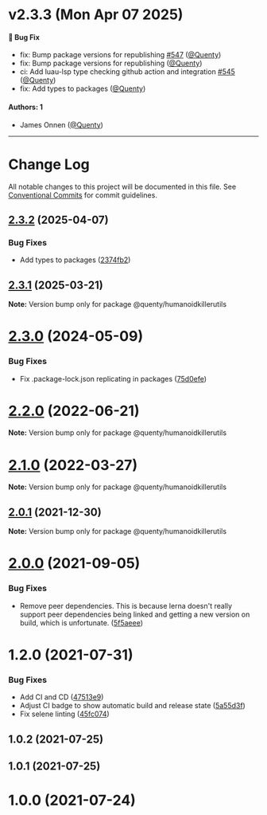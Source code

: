 # v2.3.3 (Mon Apr 07 2025)

#### 🐛 Bug Fix

- fix: Bump package versions for republishing [#547](https://github.com/Quenty/NevermoreEngine/pull/547) ([@Quenty](https://github.com/Quenty))
- fix: Bump package versions for republishing ([@Quenty](https://github.com/Quenty))
- ci: Add luau-lsp type checking github action and integration [#545](https://github.com/Quenty/NevermoreEngine/pull/545) ([@Quenty](https://github.com/Quenty))
- fix: Add types to packages ([@Quenty](https://github.com/Quenty))

#### Authors: 1

- James Onnen ([@Quenty](https://github.com/Quenty))

---

# Change Log

All notable changes to this project will be documented in this file.
See [Conventional Commits](https://conventionalcommits.org) for commit guidelines.

## [2.3.2](https://github.com/Quenty/NevermoreEngine/compare/@quenty/humanoidkillerutils@2.3.1...@quenty/humanoidkillerutils@2.3.2) (2025-04-07)


### Bug Fixes

* Add types to packages ([2374fb2](https://github.com/Quenty/NevermoreEngine/commit/2374fb2b043cfbe0e9b507b3316eec46a4e353a0))





## [2.3.1](https://github.com/Quenty/NevermoreEngine/compare/@quenty/humanoidkillerutils@2.3.0...@quenty/humanoidkillerutils@2.3.1) (2025-03-21)

**Note:** Version bump only for package @quenty/humanoidkillerutils





# [2.3.0](https://github.com/Quenty/NevermoreEngine/compare/@quenty/humanoidkillerutils@2.2.0...@quenty/humanoidkillerutils@2.3.0) (2024-05-09)


### Bug Fixes

* Fix .package-lock.json replicating in packages ([75d0efe](https://github.com/Quenty/NevermoreEngine/commit/75d0efeef239f221d93352af71a5b3e930ec23c5))





# [2.2.0](https://github.com/Quenty/NevermoreEngine/compare/@quenty/humanoidkillerutils@2.1.0...@quenty/humanoidkillerutils@2.2.0) (2022-06-21)

**Note:** Version bump only for package @quenty/humanoidkillerutils





# [2.1.0](https://github.com/Quenty/NevermoreEngine/compare/@quenty/humanoidkillerutils@2.0.1...@quenty/humanoidkillerutils@2.1.0) (2022-03-27)

**Note:** Version bump only for package @quenty/humanoidkillerutils





## [2.0.1](https://github.com/Quenty/NevermoreEngine/compare/@quenty/humanoidkillerutils@2.0.0...@quenty/humanoidkillerutils@2.0.1) (2021-12-30)

**Note:** Version bump only for package @quenty/humanoidkillerutils





# [2.0.0](https://github.com/Quenty/NevermoreEngine/compare/@quenty/humanoidkillerutils@1.2.0...@quenty/humanoidkillerutils@2.0.0) (2021-09-05)


### Bug Fixes

* Remove peer dependencies. This is because lerna doesn't really support peer dependencies being linked and getting a new version on build, which is unfortunate. ([5f5aeee](https://github.com/Quenty/NevermoreEngine/commit/5f5aeeea8de9975435309e53679f0ef7064f9dd0))





# 1.2.0 (2021-07-31)


### Bug Fixes

* Add CI and CD ([47513e9](https://github.com/Quenty/NevermoreEngine/commit/47513e9b568162707534af132396dd8756947dd3))
* Adjust CI badge to show automatic build and release state ([5a55d3f](https://github.com/Quenty/NevermoreEngine/commit/5a55d3f19bf8d66a760d67da9b56ed47fab74656))
* Fix selene linting ([45fc074](https://github.com/Quenty/NevermoreEngine/commit/45fc07489ee59127ac6582689f19a0e87c1e5b5a))



## 1.0.2 (2021-07-25)



## 1.0.1 (2021-07-25)



# 1.0.0 (2021-07-24)
